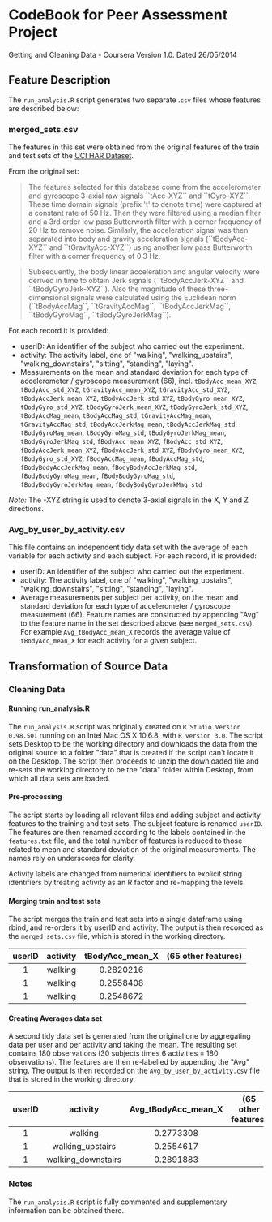 CodeBook for Peer Assessment Project
====================================

Getting and Cleaning Data - Coursera
Version 1.0.
Dated 26/05/2014

Feature Description
-------------------

The ``run_analysis.R`` script generates two separate .``csv`` files whose features are described below:

### merged_sets.csv

The features in this set were obtained from the original features of the train and test sets of the [UCI HAR Dataset](https://d396qusza40orc.cloudfront.net/getdata%2Fprojectfiles%2FUCI%20HAR%20Dataset.zip).

From the original set:
<blockquote>
The features selected for this database come from the accelerometer and gyroscope 3-axial raw signals ``tAcc-XYZ`` and ``tGyro-XYZ``. These time domain signals (prefix 't' to denote time) were captured at a constant rate of 50 Hz. Then they were filtered using a median filter and a 3rd order low pass Butterworth filter with a corner frequency of 20 Hz to remove noise. Similarly, the acceleration signal was then separated into body and gravity acceleration signals (``tBodyAcc-XYZ`` and ``tGravityAcc-XYZ``) using another low pass Butterworth filter with a corner frequency of 0.3 Hz. 
</blockquote>
<blockquote>
Subsequently, the body linear acceleration and angular velocity were derived in time to obtain Jerk signals (``tBodyAccJerk-XYZ`` and ``tBodyGyroJerk-XYZ``). Also the magnitude of these three-dimensional signals were calculated using the Euclidean norm (``tBodyAccMag``, ``tGravityAccMag``, ``tBodyAccJerkMag``, ``tBodyGyroMag``, ``tBodyGyroJerkMag``). 
</blockquote>

For each record it is provided:

* userID: An identifier of the subject who carried out the experiment.
* activity: The activity label, one of "walking", "walking_upstairs", "walking_downstairs", "sitting", "standing", "laying".
* Measurements on the mean and standard deviation for each type of accelerometer / gyroscope measurement (66), incl. ``tBodyAcc_mean_XYZ``, ``tBodyAcc_std_XYZ``, ``tGravityAcc_mean_XYZ``, ``tGravityAcc_std_XYZ``, ``tBodyAccJerk_mean_XYZ``, ``tBodyAccJerk_std_XYZ``, ``tBodyGyro_mean_XYZ``, ``tBodyGyro_std_XYZ``, ``tBodyGyroJerk_mean_XYZ``, ``tBodyGyroJerk_std_XYZ``, ``tBodyAccMag_mean``, ``tBodyAccMag_std``, ``tGravityAccMag_mean``, ``tGravityAccMag_std``, ``tBodyAccJerkMag_mean``, ``tBodyAccJerkMag_std``, ``tBodyGyroMag_mean``, ``tBodyGyroMag_std``, ``tBodyGyroJerkMag_mean``, ``tBodyGyroJerkMag_std``, ``fBodyAcc_mean_XYZ``, ``fBodyAcc_std_XYZ``, ``fBodyAccJerk_mean_XYZ``, ``fBodyAccJerk_std_XYZ``, ``fBodyGyro_mean_XYZ``, ``fBodyGyro_std_XYZ``, ``fBodyAccMag_mean``, ``fBodyAccMag_std``, ``fBodyBodyAccJerkMag_mean``, ``fBodyBodyAccJerkMag_std``, ``fBodyBodyGyroMag_mean``, ``fBodyBodyGyroMag_std``, ``fBodyBodyGyroJerkMag_mean``, ``fBodyBodyGyroJerkMag_std``

*Note:* The -XYZ string is used to denote 3-axial signals in the X, Y and Z directions.

### Avg_by_user_by_activity.csv

This file contains an independent tidy data set with the average of each variable for each activity and each subject. For each record, it is provided:

* userID: An identifier of the subject who carried out the experiment.
* activity: The activity label, one of "walking", "walking_upstairs", "walking_downstairs", "sitting", "standing", "laying".
* Average measurements per subject per activity, on the mean and standard deviation for each type of accelerometer / gyroscope measurement (66). Feature names are constructed by appending "Avg" to the feature name in the set described above (see ``merged_sets.csv``). For example ``Avg_tBodyAcc_mean_X`` records the average value of ``tBodyAcc_mean_X`` for each activity for a given subject.

Transformation of Source Data
-----------------------------

### Cleaning Data

#### Running run_analysis.R

The ``run_analysis.R`` script was originally created on ``R Studio Version 0.98.501`` running on an Intel Mac OS X 10.6.8, with ``R version 3.0``. The script sets Desktop to be the working directory and downloads the data from the original source to a folder "data" that is created if the script can't locate it on the Desktop. The script then proceeds to unzip the downloaded file and re-sets the working directory to be the "data" folder within Desktop, from which all data sets are loaded.

#### Pre-processing

The script starts by loading all relevant files and adding subject and activity features to the training and test sets. The subject feature is renamed ``userID``. The features are then renamed according to the labels contained in the ``features.txt`` file, and the total number of features is reduced to those related to mean and standard deviation of the original measurements. The names rely on underscores for clarity.

Activity labels are changed from numerical identifiers to explicit string identifiers by treating activity as an R factor and re-mapping the levels. 

#### Merging train and test sets

The script merges the train and test sets into a single dataframe using rbind, and re-orders it by userID and activity. The output is then recorded as the ``merged_sets.csv`` file, which is stored in the working directory.

| userID        | activity      | tBodyAcc_mean_X  |  (65 other features)  |
|:-------------:|:-------------:|:----------------:|:---------------------:|
| 1             | walking       |   0.2820216      |                       |
| 1             | walking       |   0.2558408      |                       |
| 1             | walking       |   0.2548672      |                       |

#### Creating Averages data set

A second tidy data set is generated from the original one by aggregating data per user and per activity and taking the mean. The resulting set contains 180 observations (30 subjects times 6 activities = 180 observations). The features are then re-labelled by appending the "Avg" string. The output is then recorded on the ``Avg_by_user_by_activity.csv`` file that is stored in the working directory.

| userID        | activity            | Avg_tBodyAcc_mean_X  |  (65 other features)  |
|:-------------:|:-------------------:|:--------------------:|:---------------------:|
| 1             | walking             |   0.2773308          |                       |
| 1             | walking_upstairs    |   0.2554617          |                       |
| 1             | walking_downstairs  |   0.2891883          |                       |

### Notes

The ``run_analysis.R`` script is fully commented and supplementary information can be obtained there. 



